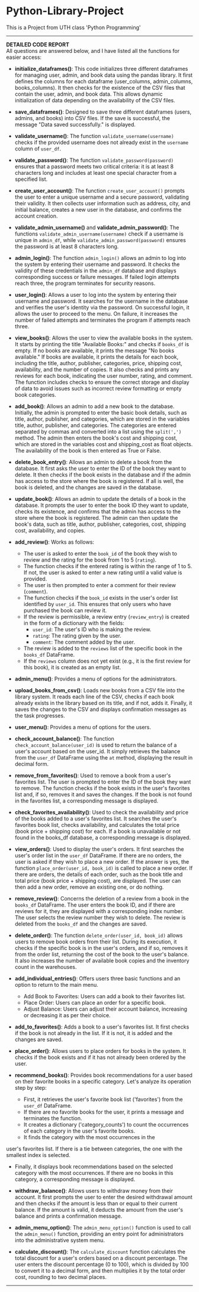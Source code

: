 # Python-Library-Project
This is a Project from UTH class 'Python Programming' 

---

**DETAILED CODE REPORT**   
All questions are answered below, and I have listed all the functions for easier access:

- **initialize_dataframes()**: This code initializes three different dataframes for managing user, admin, and book data using the pandas library. It first defines the columns for each dataframe (user_columns, admin_columns, books_columns). It then checks for the existence of the CSV files that contain the user, admin, and book data. This allows dynamic initialization of data depending on the availability of the CSV files.

- **save_dataframes()**: Designed to save three different dataframes (users, admins, and books) into CSV files. If the save is successful, the message "Data saved successfully." is displayed.

- **validate_username()**: The function `validate_username(username)` checks if the provided username does not already exist in the `username` column of `user_df`.

- **validate_password()**: The function `validate_password(password)` ensures that a password meets two critical criteria: it is at least 8 characters long and includes at least one special character from a specified list.

- **create_user_account()**: The function `create_user_account()` prompts the user to enter a unique username and a secure password, validating their validity. It then collects user information such as address, city, and initial balance, creates a new user in the database, and confirms the account creation.

- **validate_admin_username()** and **validate_admin_password()**: The functions `validate_admin_username(username)` check if a username is unique in `admin_df`, while `validate_admin_password(password)` ensures the password is at least 8 characters long.

- **admin_login()**: The function `admin_login()` allows an admin to log into the system by entering their username and password. It checks the validity of these credentials in the `admin_df` database and displays corresponding success or failure messages. If failed login attempts reach three, the program terminates for security reasons.

- **user_login()**: Allows a user to log into the system by entering their username and password. It searches for the username in the database and verifies the user's identity via the password. On successful login, it allows the user to proceed to the menu. On failure, it increases the number of failed attempts and terminates the program if attempts reach three.

- **view_books()**: Allows the user to view the available books in the system. It starts by printing the title "Available Books:" and checks if `books_df` is empty. If no books are available, it prints the message "No books available." If books are available, it prints the details for each book, including the title, author, publisher, categories, price, shipping cost, availability, and the number of copies. It also checks and prints any reviews for each book, indicating the user number, rating, and comment. The function includes checks to ensure the correct storage and display of data to avoid issues such as incorrect review formatting or empty book categories.

- **add_book()**: Allows an admin to add a new book to the database. Initially, the admin is prompted to enter the basic book details, such as title, author, publisher, and categories, which are stored in the variables title, author, publisher, and categories. The categories are entered separated by commas and converted into a list using the `split(',')` method. The admin then enters the book's cost and shipping cost, which are stored in the variables cost and shipping_cost as float objects. The availability of the book is then entered as True or False.

- **delete_book_entry()**: Allows an admin to delete a book from the database. It first asks the user to enter the ID of the book they want to delete. It then checks if the book exists in the database and if the admin has access to the store where the book is registered. If all is well, the book is deleted, and the changes are saved in the database.

- **update_book()**: Allows an admin to update the details of a book in the database. It prompts the user to enter the book ID they want to update, checks its existence, and confirms that the admin has access to the store where the book is registered. The admin can then update the book's data, such as title, author, publisher, categories, cost, shipping cost, availability, and copies.

- **add_review()**: Works as follows:
  - The user is asked to enter the `book_id` of the book they wish to review and the rating for the book from 1 to 5 (`rating`).
  - The function checks if the entered rating is within the range of 1 to 5. If not, the user is asked to enter a new rating until a valid value is provided.
  - The user is then prompted to enter a comment for their review (`comment`).
  - The function checks if the `book_id` exists in the user's order list identified by `user_id`. This ensures that only users who have purchased the book can review it.
  - If the review is permissible, a review entry (`review_entry`) is created in the form of a dictionary with the fields:
    - `user_id`: The user's ID who is making the review.
    - `rating`: The rating given by the user.
    - `comment`: The comment added by the user.
  - The review is added to the `reviews` list of the specific book in the `books_df` DataFrame.
  - If the `reviews` column does not yet exist (e.g., it is the first review for this book), it is created as an empty list.

- **admin_menu()**: Provides a menu of options for the administrators.

- **upload_books_from_csv()**: Loads new books from a CSV file into the library system. It reads each line of the CSV, checks if each book already exists in the library based on its title, and if not, adds it. Finally, it saves the changes to the CSV and displays confirmation messages as the task progresses.

- **user_menu()**: Provides a menu of options for the users.

- **check_account_balance()**: The function `check_account_balance(user_id)` is used to return the balance of a user's account based on the user_id. It simply retrieves the balance from the `user_df` DataFrame using the `at` method, displaying the result in decimal form.

- **remove_from_favorites()**: Used to remove a book from a user's favorites list. The user is prompted to enter the ID of the book they want to remove. The function checks if the book exists in the user's favorites list and, if so, removes it and saves the changes. If the book is not found in the favorites list, a corresponding message is displayed.

- **check_favorites_availability()**: Used to check the availability and price of the books added to a user's favorites list. It searches the user's favorites book list, checks availability, and calculates the total price (book price + shipping cost) for each. If a book is unavailable or not found in the books_df database, a corresponding message is displayed.

- **view_orders()**: Used to display the user's orders. It first searches the user's order list in the `user_df` DataFrame. If there are no orders, the user is asked if they wish to place a new order. If the answer is yes, the function `place_order(user_id, book_id)` is called to place a new order. If there are orders, the details of each order, such as the book title and total price (book price + shipping cost), are displayed. The user can then add a new order, remove an existing one, or do nothing.

- **remove_review()**: Concerns the deletion of a review from a book in the `books_df` DataFrame. The user enters the book ID, and if there are reviews for it, they are displayed with a corresponding index number. The user selects the review number they wish to delete. The review is deleted from the `books_df` and the changes are saved.

- **delete_order()**: The function `delete_order(user_id, book_id)` allows users to remove book orders from their list. During its execution, it checks if the specific book is in the user's orders, and if so, removes it from the order list, returning the cost of the book to the user's balance. It also increases the number of available book copies and the inventory count in the warehouses.

- **add_individual_entries()**: Offers users three basic functions and an option to return to the main menu.
  - Add Book to Favorites: Users can add a book to their favorites list.
  - Place Order: Users can place an order for a specific book.
  - Adjust Balance: Users can adjust their account balance, increasing or decreasing it as per their choice.

- **add_to_favorites()**: Adds a book to a user's favorites list. It first checks if the book is not already in the list. If it is not, it is added and the changes are saved.

- **place_order()**: Allows users to place orders for books in the system. It checks if the book exists and if it has not already been ordered by the user.

- **recommend_books()**: Provides book recommendations for a user based on their favorite books in a specific category. Let's analyze its operation step by step:
  - First, it retrieves the user's favorite book list ('favorites') from the `user_df` DataFrame.
  - If there are no favorite books for the user, it prints a message and terminates the function.
  - It creates a dictionary ('category_counts') to count the occurrences of each category in the user's favorite books.
  - It finds the category with the most occurrences in the

 user's favorites list. If there is a tie between categories, the one with the smallest index is selected.
  - Finally, it displays book recommendations based on the selected category with the most occurrences. If there are no books in this category, a corresponding message is displayed.

- **withdraw_balance()**: Allows users to withdraw money from their account. It first prompts the user to enter the desired withdrawal amount and then checks if the amount is less than or equal to their current balance. If the amount is valid, it deducts the amount from the user's balance and prints a confirmation message.

- **admin_menu_option()**: The `admin_menu_option()` function is used to call the `admin_menu()` function, providing an entry point for administrators into the administrative system menu.

- **calculate_discount()**: The `calculate_discount` function calculates the total discount for a user's orders based on a discount percentage. The user enters the discount percentage (0 to 100), which is divided by 100 to convert it to a decimal form, and then multiplies it by the total order cost, rounding to two decimal places.

---

